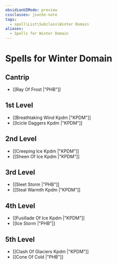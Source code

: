 ```yaml
---
obsidianUIMode: preview
cssclasses: json5e-note
tags:
  - spell\List\Subclass\Winter Domain
aliases:
  - Spells for Winter Domain
---
```

# Spells for Winter Domain

## Cantrip

- [[Ray Of Frost \|"PHB"]] 

## 1st Level

- [[Breathtaking Wind Kpdm \|"KPDM"]] 
- [[Icicle Daggers Kpdm \|"KPDM"]] 

## 2nd Level

- [[Creeping Ice Kpdm \|"KPDM"]] 
- [[Sheen Of Ice Kpdm \|"KPDM"]] 

## 3rd Level

- [[Sleet Storm \|"PHB"]] 
- [[Steal Warmth Kpdm \|"KPDM"]] 

## 4th Level

- [[Fusillade Of Ice Kpdm \|"KPDM"]] 
- [[Ice Storm \|"PHB"]] 

## 5th Level

- [[Clash Of Glaciers Kpdm \|"KPDM"]] 
- [[Cone Of Cold \|"PHB"]]

